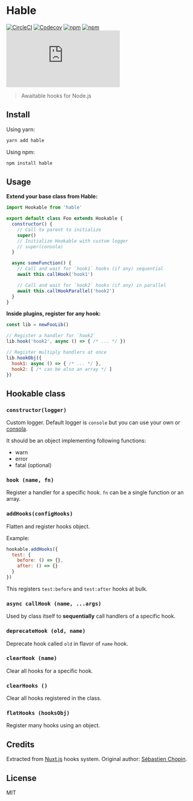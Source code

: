 # Hable

[![CircleCI](https://img.shields.io/circleci/project/github/jsless/hable.svg?style=flat-square)](https://circleci.com/gh/jsless/hable)
[![Codecov](https://img.shields.io/codecov/c/github/jsless/hable.svg?style=flat-square)](https://codecov.io/gh/jsless/hable)
[![npm](https://img.shields.io/npm/v/hable.svg?style=flat-square)](https://www.npmjs.com/package/hable)
[![npm](https://img.shields.io/npm/dt/hable.svg?style=flat-square)](https://www.npmjs.com/package/hable)
[![size](http://img.badgesize.io/https://unpkg.com/hable/dist/hable.cjs.min.js?compression=gzip&style=flat-square)](https://unpkg.com/hable)

> Awaitable hooks for Node.js

## Install

Using yarn:

```bash
yarn add hable
```

Using npm:

```bash
npm install hable
```

## Usage

**Extend your base class from Hable:**

```js
import Hookable from 'hable'

export default class Foo extends Hookable {
  constructor() {
    // Call to parent to initialize
    super()
    // Initialize Hookable with custom logger
    // super(consola)
  }

  async someFunction() {
    // Call and wait for `hook1` hooks (if any) sequential
    await this.callHook('hook1')

    // Call and wait for `hook2` hooks (if any) in parallel
    await this.callHookParallel('hook2')
  }
}
```

**Inside plugins, register for any hook:**

```js
const lib = newFooLib()

// Register a handler for `hook2`
lib.hook('hook2', async () => { /* ... */ })

// Register multiply handlers at once
lib.hookObj({
  hook1: async () => { /* ... */ },
  hook2: [ /* can be also an array */ ]
})
```

## Hookable class

### `constructor(logger)`

Custom logger. Default logger is `console` but you can use your own or [consola](https://github.com/nuxt/consola).

It should be an object implementing following functions:
- warn
- error
- fatal (optional)

### `hook (name, fn)`

Register a handler for a specific hook. `fn` can be a single function or an array.

### `addHooks(configHooks)`

Flatten and register hooks object.

Example:

```js
hookable.addHooks({
  test: {
    before: () => {},
    after: () => {}
  }
})

```

This registers `test:before` and `test:after` hooks at bulk.

### `async callHook (name, ...args)`

Used by class itself to **sequentially** call handlers of a specific hook.

### `deprecateHook (old, name)`

Deprecate hook called `old` in flavor of `name` hook.

### `clearHook (name)`

Clear all hooks for a specific hook.

### `clearHooks ()`

Clear all hooks registered in the class.

### `flatHooks (hooksObj)`

Register many hooks using an object.

## Credits

Extracted from [Nuxt.js](github.com/nuxt/nuxt.js) hooks system. Original author: [Sébastien Chopin](https://github.com/Atinux).

## License

MIT
